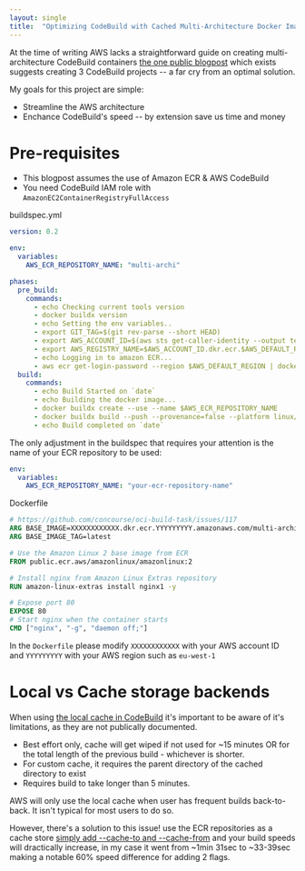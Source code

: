 ```yaml
---
layout: single
title:  "Optimizing CodeBuild with Cached Multi-Architecture Docker Images"
---
```


At the time of writing AWS lacks a straightforward guide on creating multi-architecture CodeBuild containers [the one public blogpost](https://aws.amazon.com/blogs/devops/creating-multi-architecture-docker-images-to-support-graviton2-using-aws-codebuild-and-aws-codepipeline/) which exists suggests creating 3 CodeBuild projects -- a far cry from an optimal solution.

My goals for this project are simple:
- Streamline the AWS architecture
- Enchance CodeBuild's speed -- by extension save us time and money

# Pre-requisites
- This blogpost assumes the use of Amazon ECR & AWS CodeBuild
- You need CodeBuild IAM role with `AmazonEC2ContainerRegistryFullAccess`

buildspec.yml
```yaml
version: 0.2

env:
  variables:
    AWS_ECR_REPOSITORY_NAME: "multi-archi"

phases:
  pre_build:
    commands:
      - echo Checking current tools version
      - docker buildx version
      - echo Setting the env variables..
      - export GIT_TAG=$(git rev-parse --short HEAD)
      - export AWS_ACCOUNT_ID=$(aws sts get-caller-identity --output text --query 'Account')
      - export AWS_REGISTRY_NAME=$AWS_ACCOUNT_ID.dkr.ecr.$AWS_DEFAULT_REGION.amazonaws.com
      - echo Logging in to amazon ECR...
      - aws ecr get-login-password --region $AWS_DEFAULT_REGION | docker login --username AWS --password-stdin $AWS_REGISTRY_NAME
  build:
    commands:
      - echo Build Started on `date`
      - echo Building the docker image...
      - docker buildx create --use --name $AWS_ECR_REPOSITORY_NAME
      - docker buildx build --push --provenance=false --platform linux/amd64,linux/arm64 --tag $AWS_REGISTRY_NAME/$AWS_ECR_REPOSITORY_NAME:$GIT_TAG --tag  $AWS_REGISTRY_NAME/$AWS_ECR_REPOSITORY_NAME:latest --cache-to mode=max,image-manifest=true,oci-mediatypes=true,type=registry,ref=$AWS_REGISTRY_NAME/$AWS_ECR_REPOSITORY_NAME:cache --cache-from type=registry,ref=$AWS_REGISTRY_NAME/$AWS_ECR_REPOSITORY_NAME:cache .
      - echo Build completed on `date`
```

The only adjustment in the buildspec that requires your attention is the name of your ECR repository to be used:
```yaml
env:
  variables:
    AWS_ECR_REPOSITORY_NAME: "your-ecr-repository-name"
```

Dockerfile
```Dockerfile
# https://github.com/concourse/oci-build-task/issues/117
ARG BASE_IMAGE=XXXXXXXXXXXX.dkr.ecr.YYYYYYYYY.amazonaws.com/multi-archi
ARG BASE_IMAGE_TAG=latest

# Use the Amazon Linux 2 base image from ECR
FROM public.ecr.aws/amazonlinux/amazonlinux:2

# Install nginx from Amazon Linux Extras repository
RUN amazon-linux-extras install nginx1 -y

# Expose port 80
EXPOSE 80
# Start nginx when the container starts
CMD ["nginx", "-g", "daemon off;"]
```

In the `Dockerfile` please modify `XXXXXXXXXXXX` with your AWS account ID and `YYYYYYYYY` with your AWS region such as `eu-west-1`


# Local vs Cache storage backends

When using [the local cache in CodeBuild](https://docs.aws.amazon.com/codebuild/latest/userguide/build-caching.html#caching-local) it's important to be aware of it's limitations, as they are not publically documented. 

- Best effort only, cache will get wiped if not used for ~15 minutes OR for the total length of the previous build - whichever is shorter.
- For custom cache, it requires the parent directory of the cached directory to exist
- Requires build to take longer than 5 minutes.

AWS will only use the local cache when user has frequent builds back-to-back. It isn't typical for most users to do so.

However, there's a solution to this issue! use the ECR repositories as a cache store [simply add --cache-to and --cache-from](https://docs.docker.com/build/cache/backends/#command-syntax) and your build speeds will dractically increase, in my case it went from ~1min 31sec to ~33-39sec making a notable 60% speed difference for adding 2 flags.

